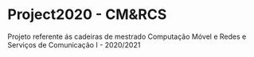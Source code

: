 # Project2020 - CM&RCS
Projeto referente ás cadeiras de mestrado Computação Móvel e Redes e Serviços de Comunicação I - 2020/2021
